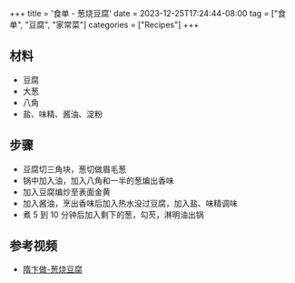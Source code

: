 +++
title = '食单 - 葱烧豆腐'
date = 2023-12-25T17:24:44-08:00
tag = ["食单", "豆腐", "家常菜"]
categories = ["Recipes"]
+++

## 材料
- 豆腐
- 大葱
- 八角
- 盐、味精、酱油、淀粉

## 步骤
- 豆腐切三角块，葱切做眉毛葱
- 锅中加入油，加入八角和一半的葱煸出香味
- 加入豆腐煸炒至表面金黄
- 加入酱油，烹出香味后加入热水没过豆腐，加入盐、味精调味
- 煮 5 到 10 分钟后加入剩下的葱，勾芡，淋明油出锅

## 参考视频
- [隋卞做-葱烧豆腐](https://www.bilibili.com/video/BV1jw411V7XD)